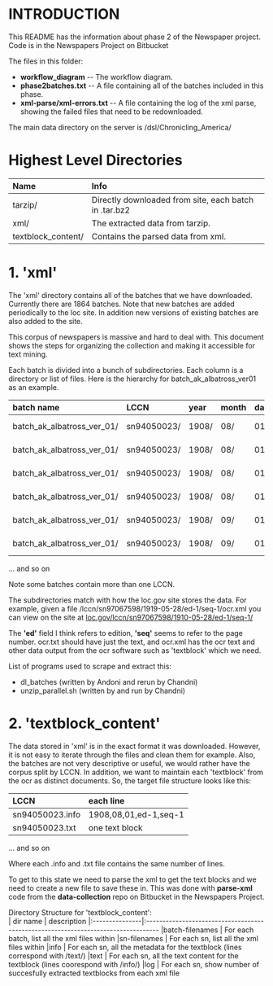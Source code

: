 # INTRODUCTION

This README has the information about phase 2 of the Newspaper project.  
Code is in the Newspapers Project on Bitbucket  

The files in this folder:  
+ **workflow_diagram** --  The workflow diagram.
+ **phase2batches.txt** -- A file containing all of the batches included in this phase.  
+ **xml-parse/xml-errors.txt** -- A file containing the log of the xml parse, showing the failed files that need to be redownloaded.  

The main data directory on the server is /dsl/Chronicling_America/

# Highest Level Directories

| Name                | Info           
| :------------       |:-------------
| tarzip/             | Directly downloaded from site, each batch in .tar.bz2
| xml/                | The extracted data from tarzip.
| textblock_content/  | Contains the parsed data from xml.


# 1. 'xml'
The 'xml' directory contains all of the batches that we have downloaded. Currently there are 1864 batches.
Note that new batches are added periodically to the loc site. In addition new versions of existing batches are also added to the site.  

This corpus of newspapers is massive and hard to deal with. This document shows the steps for organizing the collection and making it accessible for text mining.


Each batch is divided into a bunch of subdirectories. Each column is a directory or list of files.
Here is the hierarchy for batch_ak_albatross_ver01 as an example.

| batch name                           | LCCN         | year  | month  | day  | ed    | seq    | files           
| :------------------------------------|:-------------|:------|:-------|:-----|:------|:-------|:----
| batch_ak_albatross_ver_01/           | sn94050023/  | 1908/ | 08/    | 01/  | ed-1/ | seq-1/ | ocr.txt
| batch_ak_albatross_ver_01/           | sn94050023/  | 1908/ | 08/    | 01/  | ed-1/ | seq-1/ | ocr.xml
| batch_ak_albatross_ver_01/           | sn94050023/  | 1908/ | 08/    | 01/  | ed-1/ | seq-2/ | ocr.txt
| batch_ak_albatross_ver_01/           | sn94050023/  | 1908/ | 08/    | 01/  | ed-1/ | seq-2/ | ocr.xml
| batch_ak_albatross_ver_01/           | sn94050023/  | 1908/ | 09/    | 01/  | ed-1/ | seq-1/ | ocr.txt
| batch_ak_albatross_ver_01/           | sn94050023/  | 1908/ | 09/    | 01/  | ed-1/ | seq-1/ | ocr.xml

... and so on

Note some batches contain more than one LCCN.  

The subdirectories match with how the loc.gov site stores the data. 
For example, given a file /lccn/sn97067598/1919-05-28/ed-1/seq-1/ocr.xml you can view on the site at [loc.gov/lccn/sn97067598/1910-05-28/ed-1/seq-1/](https://chroniclingamerica.loc.gov/lccn/sn97067598/1919-05-28/ed-1/seq-1/)  

The **'ed'** field I think refers to edition, **'seq'** seems to refer to the page number. ocr.txt should have just the text, and ocr.xml has the ocr text and other data output from the ocr software such as 'textblock' which we need.  

List of programs used to scrape and extract this:
+ dl_batches (written by Andoni and rerun by Chandni)
+ unzip_parallel.sh (written by and run by Chandni)


# 2. 'textblock_content'

The data stored in 'xml' is in the exact format it was downloaded. 
However, it is not easy to iterate through the files and clean them for example. 
Also, the batches are not very descriptive or useful, we would rather have the corpus split by LCCN.
In addition, we want to maintain each 'textblock' from the ocr as distinct documents. 
So, the target file structure looks like this:  

| LCCN              |  each line
|:------------------|:----------------
| sn94050023.info   | 1908,08,01,ed-1,seq-1
| sn94050023.txt    | one text block

... and so on

Where each .info and .txt file contains the same number of lines.

To get to this state we need to parse the xml to get the text blocks and we need to create a new file to save these in.
This was done with **parse-xml** code from the **data-collection** repo on Bitbucket in the Newspapers Project.  

Directory Structure for 'textblock_content':  
| dir name       | description
|:---------------|:----------------------------------------------------------------------------------
|batch-filenames | For each batch, list all the xml files within
|sn-filenames    | For each sn, list all the xml files within
|info            | For each sn, all the metadata for the textblock (lines correspond with /text/)
|text            | For each sn, all the text content for the textblock (lines coorespond with /info/)
|log             | For each sn, show number of succesfully extracted textblocks from each xml file
<!--stackedit_data:
eyJoaXN0b3J5IjpbMjM2MjYwNDI5XX0=
-->